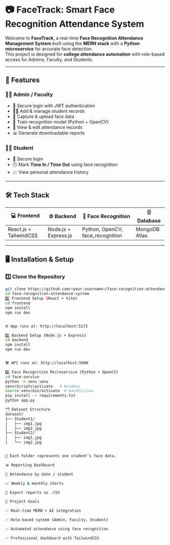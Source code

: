 # 📷 FaceTrack: Smart Face Recognition Attendance System  

Welcome to **FaceTrack**, a real-time **Face Recognition Attendance Management System** built using the **MERN stack** with a **Python microservice** for accurate face detection.  
This project is designed for **college attendance automation** with role-based access for Admins, Faculty, and Students.  

---

## 🚀 Features  

### 👩‍💼 Admin / Faculty  
- 🔐 Secure login with JWT authentication  
- 👨‍🎓 Add & manage student records  
- 📸 Capture & upload face data  
- 🧠 Train recognition model (Python + OpenCV)  
- 📅 View & edit attendance records  
- 📊 Generate downloadable reports  

### 👨‍🎓 Student  
- 🔐 Secure login  
- 🕘 Mark **Time In / Time Out** using face recognition  
- 📈 View personal attendance history  

---

## 🛠️ Tech Stack  

| 💻 Frontend | ⚙️ Backend | 🧠 Face Recognition | 🗄️ Database |  
|-------------|------------|----------------------|--------------|  
| React.js + TailwindCSS | Node.js + Express.js | Python, OpenCV, face_recognition | MongoDB Atlas |  

---

## 🖥️ Installation & Setup  

### 1️⃣ Clone the Repository  
```bash
git clone https://github.com/<your-username>/face-recognition-attendance-system.git
cd face-recognition-attendance-system
2️⃣ Frontend Setup (React + Vite)
cd frontend
npm install
npm run dev


🌐 App runs at: http://localhost:5173

3️⃣ Backend Setup (Node.js + Express)
cd backend
npm install
npm run dev


🛠️ API runs at: http://localhost:5000

4️⃣ Face Recognition Microservice (Python + OpenCV)
cd face-service
python -m venv venv
venv\Scripts\activate   # Windows  
source venv/bin/activate  # macOS/Linux  
pip install -r requirements.txt
python app.py

🗂️ Dataset Structure
dataset/
├── Student1/
│   ├── img1.jpg
│   ├── img2.jpg
├── Student2/
│   ├── img1.jpg
│   └── img2.jpg


📸 Each folder represents one student’s face data.

📊 Reporting Dashboard

📆 Attendance by date / student

📈 Weekly & monthly charts

📂 Export reports as .CSV

🎯 Project Goals

✅ Real-time MERN + AI integration

✅ Role-based system (Admin, Faculty, Student)

✅ Automated attendance using face recognition

✅ Professional dashboard with TailwindCSS

